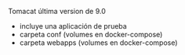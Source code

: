 Tomacat última version de 9.0
- incluye una aplicación de prueba
- carpeta conf (volumes en docker-compose)
- carpeta webapps (volumes en docker-compose)

